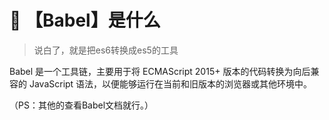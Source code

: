 # 🔵 【Babel】是什么
>说白了，就是把es6转换成es5的工具  

Babel 是一个工具链，主要用于将 ECMAScript 2015+ 版本的代码转换为向后兼容的 JavaScript 语法，以便能够运行在当前和旧版本的浏览器或其他环境中。

（PS：其他的查看Babel文档就行。）